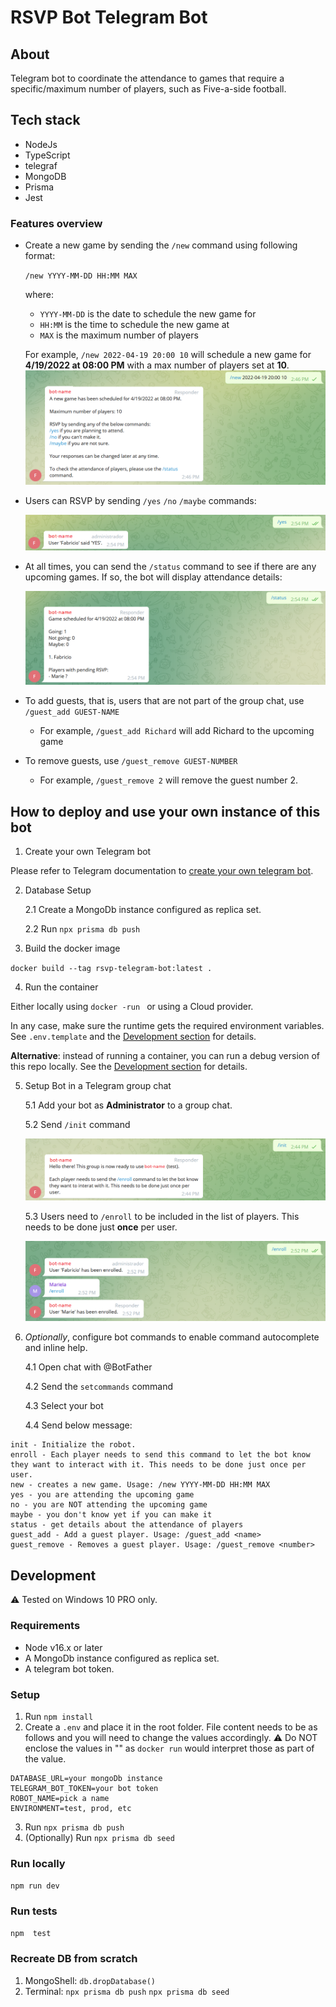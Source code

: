 # RSVP Bot Telegram Bot

## About

Telegram bot to coordinate the attendance to games that require a specific/maximum number of players, such as Five-a-side football.
## Tech stack

- NodeJs
- TypeScript
- telegraf
- MongoDB
- Prisma
- Jest

### Features overview

- Create a new game by sending the `/new` command using following format: 
    
    `/new YYYY-MM-DD HH:MM MAX`

    where:
    - `YYYY-MM-DD` is the date to schedule the new game for
    - `HH:MM` is the time to schedule the new game at
    - `MAX` is the maximum number of players
    
    For example, `/new 2022-04-19 20:00 10` will schedule a new game for **4/19/2022 at 08:00 PM** with a max number of players set at **10**.
    ![Screenshot of Sending /new command.](/assets/03-NewGame.png "Sending /new command")

- Users can RSVP by sending `/yes` `/no` `/maybe` commands:

    ![Screenshot of Sending /yes command.](/assets/04-RSVP.png "Sending /yes command")

- At all times, you can send the `/status` command to see if there are any upcoming games. If so, the bot will display attendance details:

    ![Screenshot of Sending /status command.](/assets/05-Status.png "Sending /status command")

- To add guests, that is, users that are not part of the group chat, use `/guest_add GUEST-NAME`

    - For example, `/guest_add Richard` will add Richard to the upcoming game

- To remove guests, use `/guest_remove GUEST-NUMBER`

    - For example, `/guest_remove 2` will remove the guest number 2.

## How to deploy and use your own instance of this bot

1. Create your own Telegram bot

Please refer to Telegram documentation to [create your own telegram bot](https://core.telegram.org/bots#3-how-do-i-create-a-bot).

2. Database Setup

    2.1 Create a MongoDb instance configured as replica set.

    2.2 Run `npx prisma db push` 

3. Build the docker image

`docker build --tag rsvp-telegram-bot:latest .`

4. Run the container

Either locally using `docker -run ` or using a Cloud provider.

In any case, make sure the runtime gets the required environment variables. See `.env.template` and the [Development section](#Development) for details.

**Alternative**: instead of running a container, you can run a debug version of this repo locally. See the [Development section](#Development) for details.

5. Setup Bot in a Telegram group chat

    5.1 Add your bot as **Administrator** to a group chat.
    
    5.2 Send `/init` command
            
    ![Screenshot of Sending /init command.](/assets/01-Init.png "Sending /init command")
    
    5.3 Users need to `/enroll` to be included in the list of players. This needs to be done just **once** per user.
    
    ![Screenshot of Sending /enroll command.](/assets/02-Enroll.png "Sending /enroll command")

6. _Optionally_, configure bot commands to enable command autocomplete and inline help.

    4.1 Open chat with @BotFather

    4.2 Send the `setcommands` command

    4.3 Select your bot

    4.4 Send below message:
```
init - Initialize the robot.
enroll - Each player needs to send this command to let the bot know they want to interact with it. This needs to be done just once per user.
new - creates a new game. Usage: /new YYYY-MM-DD HH:MM MAX
yes - you are attending the upcoming game
no - you are NOT attending the upcoming game
maybe - you don't know yet if you can make it
status - get details about the attendance of players
guest_add - Add a guest player. Usage: /guest_add <name>
guest_remove - Removes a guest player. Usage: /guest_remove <number>
```

## Development

⚠ Tested on Windows 10 PRO only.

### Requirements

- Node v16.x or later
- A MongoDb instance configured as replica set.
- A telegram bot token.

### Setup

1. Run `npm install`
2. Create a `.env` and place it in the root folder. File content needs to be as follows and you will need to change the values accordingly.
⚠ Do NOT enclose the values in "" as `docker run` would interpret those as part of the value.
```
DATABASE_URL=your mongoDb instance
TELEGRAM_BOT_TOKEN=your bot token
ROBOT_NAME=pick a name
ENVIRONMENT=test, prod, etc
```
3. Run `npx prisma db push`
4. (Optionally) Run `npx prisma db seed`

### Run locally

`npm run dev`

### Run tests

`npm  test`

### Recreate DB from scratch

1. MongoShell: `db.dropDatabase()`
2. Terminal:
    `npx prisma db push`
    `npx prisma db seed`
